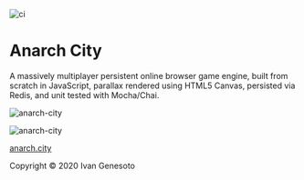 ![ci](https://github.com/IvanGenesoto/anarch-city/workflows/ci/badge.svg)
# Anarch City
A massively multiplayer persistent online browser game engine, built from scratch in JavaScript, parallax rendered using HTML5 Canvas, persisted via Redis, and unit tested with Mocha/Chai.

![anarch-city](https://user-images.githubusercontent.com/26069066/88569178-e89d2400-cfee-11ea-862a-e689a5cfcb32.gif)

![anarch-city](https://user-images.githubusercontent.com/26069066/88569417-42055300-cfef-11ea-9513-7bd83b22821a.gif)

[anarch.city](https://anarch.city)

Copyright © 2020 Ivan Genesoto
